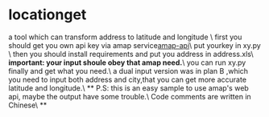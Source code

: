 # locationget
a tool which can transform address to latitude and longitude \\
first you should get you own api key via amap service[amap-api](https://lbs.amap.com/api/webservice/guide/api/georegeo)\\
put yourkey in xy.py \\
then you should install requirements and put you address in address.xls\\
 **important: your input shoule obey that amap need.**\\
you can run xy.py finally and get what you need.\\
a dual input version was in plan B ,which you need to input both address and city,that you can get more accurate latitude and longitude.\\
** P.S: this is an easy sample to use amap's web api, maybe the output have some trouble.\\
 Code comments are written in Chinese\\
**

